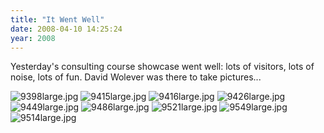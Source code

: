 ```yaml
---
title: "It Went Well"
date: 2008-04-10 14:25:24
year: 2008
---
```

Yesterday's consulting course showcase went well: lots of visitors, lots of noise, lots of fun.  David Wolever was there to take pictures...

<img src="{{site.github.url}}/files/2008/04/9398large.jpg" alt="9398large.jpg" />

<img src="{{site.github.url}}/files/2008/04/9415large.jpg" alt="9415large.jpg" />

<img src="{{site.github.url}}/files/2008/04/9416large.jpg" alt="9416large.jpg" />

<img src="{{site.github.url}}/files/2008/04/9426large.jpg" alt="9426large.jpg" />

<img src="{{site.github.url}}/files/2008/04/9449large.jpg" alt="9449large.jpg" />

<img src="{{site.github.url}}/files/2008/04/9486large.jpg" alt="9486large.jpg" />

<img src="{{site.github.url}}/files/2008/04/9521large.jpg" alt="9521large.jpg" />

<img src="{{site.github.url}}/files/2008/04/9549large.jpg" alt="9549large.jpg" />

<img src="{{site.github.url}}/files/2008/04/9514large.jpg" alt="9514large.jpg" />
